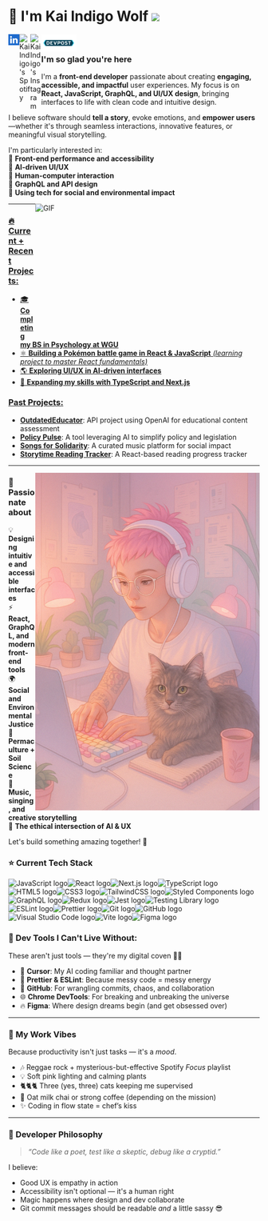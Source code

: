 # 🐺 I'm Kai Indigo Wolf  ![](https://visitor-badge.glitch.me/badge?page_id=indigow0lf.indigow0lf)

<a href="https://www.linkedin.com/in/indigowolf/">
  <img align="left" alt="Kai Indigo's LinkedIN" width="22px" src="https://github.com/IndigoW0lf/IndigoW0lf/blob/4e996e3d931144b95b22f8ffcb5a70807d538af3/linkedin-svgrepo-com%20(1).svg"/>
</a><a href="https://open.spotify.com/user/vjj98sn4y4ul42h310k2yzrk7?si=2nNnaO-aTW-cYC6ZaHuvFg">
  <img align="left" alt="Kai Indigo's Spotify" width="22px" src="https://github.com/IndigoW0lf/IndigoW0lf/blob/20c6f5cb222f0daefe7ad38bc61f0266db44535c/3D-spotify-logo-premium-PNG.png" />
</a>
<a href="https://www.instagram.com/indigow0lf/">
  <img align="left" alt="Kai Indigo's Instagram" width="22px" src="https://raw.githubusercontent.com/hussainweb/hussainweb/main/icons/instagram.png" />
</a><a href="https://devpost.com/IndigoW0lf?ref_content=user-portfolio&ref_feature=portfolio&ref_medium=global-nav">
  <img align="left" alt="Kai Indigo's DevPost" width="70px"src="https://github.com/IndigoW0lf/IndigoW0lf/blob/28ed449d1dea368da01f918ac9d2880c31c76fb2/Devpost_Icon.png" />
</a>
  <br>

### I'm so glad you're here 

I'm a **front-end developer** passionate about creating **engaging, accessible, and impactful** user experiences. My focus is on **React, JavaScript, GraphQL, and UI/UX design**, bringing interfaces to life with clean code and intuitive design.  

I believe software should **tell a story**, evoke emotions, and **empower users**—whether it's through seamless interactions, innovative features, or meaningful visual storytelling.  

I'm particularly interested in:  
🔹 **Front-end performance and accessibility**  
🔹 **AI-driven UI/UX**  
🔹 **Human-computer interaction**  
🔹 **GraphQL and API design**  
🔹 **Using tech for social and environmental impact**  

<a href="https://github.com/anuraghazra/github-readme-stats"><img align="right" alt='GIF' width="450" height="270" src="https://github-readme-stats.vercel.app/api?username=indigow0lf&count_private=true&show_icons=true&theme=aura"/>

  
---


### 🔥 **Current + Recent Projects:**

- 🎓 **Completing my BS in Psychology at WGU**  
- ⚛️ **Building a Pokémon battle game in React & JavaScript** *(learning project to master React fundamentals)*  
- 🌎 **Exploring UI/UX in AI-driven interfaces**  
- 🚀 **Expanding my skills with TypeScript and Next.js** 


### **Past Projects:**  
- **[OutdatedEducator](https://github.com/IndigoW0lf/OutdatedEducator)**: API project using OpenAI for educational content assessment  
- **[Policy Pulse](https://github.com/IndigoW0lf/PolicyPulse)**: A tool leveraging AI to simplify policy and legislation  
- **[Songs for Solidarity](https://github.com/IndigoW0lf/SongsForSolidarity)**: A curated music platform for social impact  
- **[Storytime Reading Tracker](https://github.com/IndigoW0lf/Storytime_Reading_Tracker)**: A React-based reading progress tracker  

---


<img align="right" alt="Avata" src="https://github.com/IndigoW0lf/IndigoW0lf/blob/main/avatar%20github.png" width="450" height="auto"/>  


### **💬 Passionate about**
💡 **Designing intuitive and accessible interfaces**  
⚡ **React, GraphQL, and modern front-end tools**  
🌍 **Social and Environmental Justice**  
🌱 **Permaculture + Soil Science**  
🎤 **Music, singing, and creative storytelling**  
🤖 **The ethical intersection of AI & UX**  

Let's build something amazing together! 🚀 


### ⭐️ Current Tech Stack

<img src="https://img.shields.io/badge/JavaScript-0b0b0a?logo=javascript&logoColor=b63a65" alt="JavaScript logo" title="JavaScript" height="25" /><img src="https://img.shields.io/badge/React-0b0b0a?logo=react&logoColor=b63a65" alt="React logo" title="React" height="25" /><img src="https://img.shields.io/badge/Next.js-0b0b0a?logo=next.js&logoColor=b63a65" alt="Next.js logo" title="Next.js" height="25" /><img src="https://img.shields.io/badge/TypeScript-0b0b0a?logo=typescript&logoColor=b63a65" alt="TypeScript logo" title="TypeScript" height="25" /><img src="https://img.shields.io/badge/HTML5-0b0b0a?logo=html5&logoColor=b63a65" alt="HTML5 logo" title="HTML5" height="25" /><img src="https://img.shields.io/badge/CSS3-0b0b0a?logo=css3&logoColor=b63a65" alt="CSS3 logo" title="CSS3" height="25" /><img src="https://img.shields.io/badge/TailwindCSS-0b0b0a?logo=tailwind-css&logoColor=b63a65" alt="TailwindCSS logo" title="TailwindCSS" height="25" /><img src="https://img.shields.io/badge/StyledComponents-0b0b0a?logo=styled-components&logoColor=b63a65" alt="Styled Components logo" title="Styled Components" height="25" /><img src="https://img.shields.io/badge/GraphQL-0b0b0a?logo=graphql&logoColor=b63a65" alt="GraphQL logo" title="GraphQL" height="25" /><img src="https://img.shields.io/badge/Redux-0b0b0a?logo=redux&logoColor=b63a65" alt="Redux logo" title="Redux" height="25" /><img src="https://img.shields.io/badge/Jest-0b0b0a?logo=jest&logoColor=b63a65" alt="Jest logo" title="Jest" height="25" /><img src="https://img.shields.io/badge/Testing Library-0b0b0a?logo=testing-library&logoColor=b63a65" alt="Testing Library logo" title="Testing Library" height="25" /><img src="https://img.shields.io/badge/ESLint-0b0b0a?logo=eslint&logoColor=b63a65" alt="ESLint logo" title="ESLint" height="25" /><img src="https://img.shields.io/badge/Prettier-0b0b0a?logo=prettier&logoColor=b63a65" alt="Prettier logo" title="Prettier" height="25" /><img src="https://img.shields.io/badge/Git-0b0b0a?logo=git&logoColor=b63a65" alt="Git logo" title="Git" height="25" /><img src="https://img.shields.io/badge/GitHub-0b0b0a?logo=github&logoColor=b63a65" alt="GitHub logo" title="GitHub" height="25" /><img src="https://img.shields.io/badge/Visual Studio Code-0b0b0a?logo=visual-studio-code&logoColor=b63a65" alt="Visual Studio Code logo" title="Visual Studio Code" height="25" /><img src="https://img.shields.io/badge/Vite-0b0b0a?logo=vite&logoColor=b63a65" alt="Vite logo" title="Vite" height="25" /><img src="https://img.shields.io/badge/Figma-0b0b0a?logo=figma&logoColor=b63a65" alt="Figma logo" title="Figma" height="25" />


### 🧰 Dev Tools I Can't Live Without:
These aren't just tools — they're my digital coven 🧙‍♀️  
- 🧠 **Cursor**: My AI coding familiar and thought partner  
- 🧼 **Prettier & ESLint**: Because messy code = messy energy  
- 🐙 **GitHub**: For wrangling commits, chaos, and collaboration  
- 🌐 **Chrome DevTools**: For breaking and unbreaking the universe  
- 🔥 **Figma**: Where design dreams begin (and get obsessed over)

---

### 🐾 My Work Vibes
Because productivity isn't just tasks — it's a *mood*.  
- 🎶 Reggae rock + mysterious-but-effective Spotify *Focus* playlist  
- 💡 Soft pink lighting and calming plants  
- 🐈🐈🐈 Three (yes, three) cats keeping me supervised  
- 🧃 Oat milk chai or strong coffee (depending on the mission)  
- ✨ Coding in flow state = chef’s kiss

---

### 🌟 Developer Philosophy
> _“Code like a poet, test like a skeptic, debug like a cryptid.”_

I believe:
- Good UX is empathy in action  
- Accessibility isn't optional — it's a human right  
- Magic happens where design and dev collaborate  
- Git commit messages should be readable *and* a little sassy 😎


    
  
</a><br>
  
 



